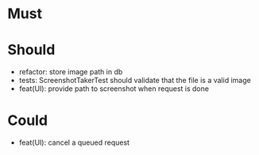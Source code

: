 # Must

# Should
- refactor: store image path in db
- tests: ScreenshotTakerTest should validate that the file is a valid image
- feat(UI): provide path to screenshot when request is done

# Could
- feat(UI): cancel a queued request